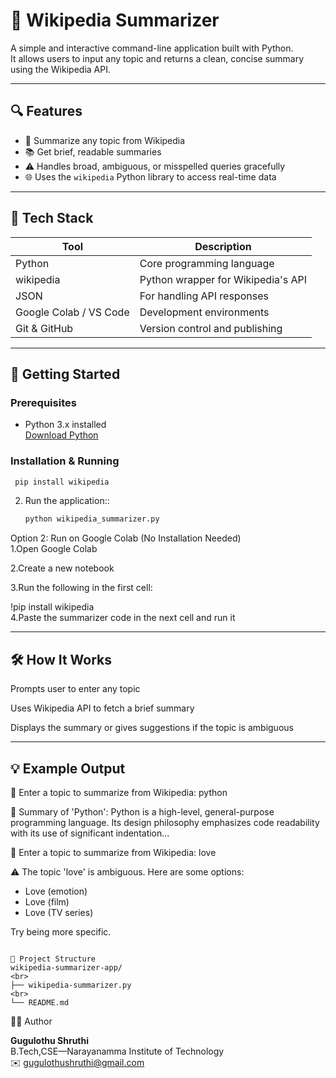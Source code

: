 # 🧠 Wikipedia Summarizer


A simple and interactive command-line application built with Python.  
It allows users to input any topic and returns a clean, concise summary using the Wikipedia API.

---

## 🔍 Features

- 🔎 Summarize any topic from Wikipedia  
- 📚 Get brief, readable summaries  
- ⚠️ Handles broad, ambiguous, or misspelled queries gracefully  
- 🌐 Uses the `wikipedia` Python library to access real-time data

---

## 🧰 Tech Stack

| Tool                 | Description                          |
|----------------------|------------------------------------|
| Python               | Core programming language           |
| wikipedia            | Python wrapper for Wikipedia's API |
| JSON                 | For handling API responses          |
| Google Colab / VS Code | Development environments           |
| Git & GitHub         | Version control and publishing      |

---

## 🚀 Getting Started

### Prerequisites

- Python 3.x installed  
  [Download Python](https://www.python.org/downloads/)

### Installation & Running

  ```bash
   pip install wikipedia
   ```

2. Run the application::

   ```bash
   python wikipedia_summarizer.py
   ```
Option 2: Run on Google Colab (No Installation Needed)
<br>
1.Open Google Colab

2.Create a new notebook

3.Run the following in the first cell:

!pip install wikipedia
<br>
4.Paste the summarizer code in the next cell and run it

---

## 🛠️ How It Works

Prompts user to enter any topic

Uses Wikipedia API to fetch a brief summary

Displays the summary or gives suggestions if the topic is ambiguous

---

## 💡 Example Output


🔎 Enter a topic to summarize from Wikipedia: python

📘 Summary of 'Python':
Python is a high-level, general-purpose programming language. Its design philosophy emphasizes code readability with its use of significant indentation...

🔎 Enter a topic to summarize from Wikipedia: love

⚠️ The topic 'love' is ambiguous.
Here are some options:
- Love (emotion)
- Love (film)
- Love (TV series)

Try being more specific.

```

📂 Project Structure
wikipedia-summarizer-app/
<br>
├── wikipedia-summarizer.py
<br>
└── README.md
```

 🙋‍♀️ Author

**Gugulothu Shruthi**  
B.Tech,CSE—Narayanamma Institute of Technology  
✉️ [gugulothushruthi@gmail.com](mailto:gugulothushruthi@gmail.com)
